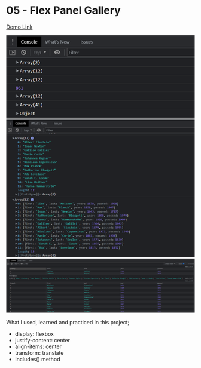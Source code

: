 # 05 - Flex Panel Gallery

[Demo Link](https://htmlpreview.github.io/?https://github.com/HakanOzdemir85/5_JavaScript-30-Days-Challenge/blob/main/04%20-%20Array%20Cardio%20Day%201/index.html)

![This is an image](https://github.com/HakanOzdemir85/5_JavaScript-30-Days-Challenge/blob/main/04%20-%20Array%20Cardio%20Day%201/screenshot1.png)
![This is an image](https://github.com/HakanOzdemir85/5_JavaScript-30-Days-Challenge/blob/main/04%20-%20Array%20Cardio%20Day%201/screenshot2.png)
![This is an image](https://github.com/HakanOzdemir85/5_JavaScript-30-Days-Challenge/blob/main/04%20-%20Array%20Cardio%20Day%201/screenshot3.png)

What I used, learned and practiced in this project;

- display: flexbox
- justify-content: center
- align-items: center
- transform: translate
- Includes() method
